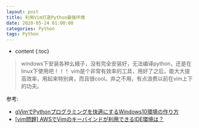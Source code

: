 ```yaml
---
layout: post
title: 利用Vim打造Python最强环境
date: 2020-05-24 01:00:00
categories: Python
tags: Python
---
```

* content
{:toc}

> windows下安装各种幺蛾子，没有完全安装好，无法编译python，还是在linux下使用吧！！！
> vim是个非常有效率的工具，用好了之后，能大大提高效率，用起来特别爽，而且很cool。弃之不用，有点浪费以前在vim上下的功夫。

参考:
- [gVimでPythonプログラミングを快適にするWindows10環境の作り方](https://vim.blue/vim-python-windows10-howto/)
- [[vim問題] AWSでVimのキーバインドが利用できるIDE環境は？](https://vim.blue/vim-aws-cloud9/)







